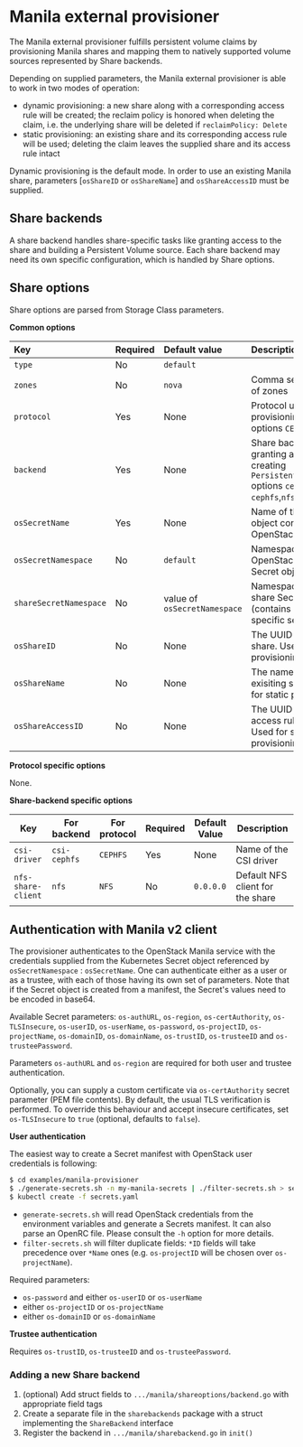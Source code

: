
# Manila external provisioner
The Manila external provisioner fulfills persistent volume claims by provisioning Manila shares and mapping them to natively supported volume sources represented by Share backends.

Depending on supplied parameters, the Manila external provisioner is able to work in two modes of operation:
- dynamic provisioning: a new share along with a corresponding access rule will be created; the reclaim policy is honored when deleting the claim, i.e. the underlying share will be deleted if `reclaimPolicy: Delete`
- static provisioning: an existing share and its corresponding access rule will be used; deleting the claim leaves the supplied share and its access rule intact

Dynamic provisioning is the default mode. In order to use an existing Manila share, parameters [`osShareID` or `osShareName`] and `osShareAccessID` must be supplied.

## Share backends
A share backend handles share-specific tasks like granting access to the share and building a Persistent Volume source. Each share backend may need its own specific configuration, which is handled by Share options.

## Share options
Share options are parsed from Storage Class parameters.

**Common options**

Key | Required | Default value | Description
:------ | :------- | :------------ | :-----------
`type` | No | `default` |
`zones` | No | `nova` | Comma separated list of zones
`protocol` | Yes | None | Protocol used when provisioning a share, options `CEPHFS`,`NFS`
`backend`  | Yes | None | Share backend used for granting access and creating `PersistentVolumeSource` options `cephfs`,`csi-cephfs`,`nfs`
`osSecretName` | Yes | None | Name of the Secret object containing OpenStack credentials
`osSecretNamespace` | No | `default` | Namespace of the OpenStack credentials Secret object
`shareSecretNamespace` | No | value of `osSecretNamespace` | Namespace of the per-share Secret object (contains backend-specific secrets)
`osShareID` | No | None | The UUID of an existing share. Used for static provisioning
`osShareName` | No | None | The name of an exisiting share. Used for static provisioning
`osShareAccessID` | No | None | The UUID of an existing access rule to a share. Used for static provisioning


**Protocol specific options**

None.

**Share-backend specific options**

Key | For backend | For protocol  | Required | Default Value | Description
--- | ----------- | ------------- | ------------- | ----------- |---------
`csi-driver` | `csi-cephfs` | `CEPHFS` | Yes | None | Name of the CSI driver
`nfs-share-client` | `nfs` | `NFS` | No | `0.0.0.0` | Default NFS client for the share

## Authentication with Manila v2 client
The provisioner authenticates to the OpenStack Manila service with the credentials supplied from the Kubernetes Secret object referenced by `osSecretNamespace` : `osSecretName`. One can authenticate either as a user or as a trustee, with each of those having its own set of parameters. Note that if the Secret object is created from a manifest, the Secret's values need to be encoded in base64.

Available Secret parameters: `os-authURL`, `os-region`, `os-certAuthority`, `os-TLSInsecure`, `os-userID`, `os-userName`, `os-password`, `os-projectID`, `os-projectName`, `os-domainID`, `os-domainName`, `os-trustID`, `os-trusteeID` and `os-trusteePassword`.

Parameters `os-authURL` and `os-region` are required for both user and trustee authentication.

Optionally, you can supply a custom certificate via `os-certAuthority` secret parameter (PEM file contents). By default, the usual TLS verification is performed. To override this behaviour and accept insecure certificates, set `os-TLSInsecure` to `true` (optional, defaults to `false`).

**User authentication**

The easiest way to create a Secret manifest with OpenStack user credentials is following:
```bash
$ cd examples/manila-provisioner
$ ./generate-secrets.sh -n my-manila-secrets | ./filter-secrets.sh > secrets.yaml
$ kubectl create -f secrets.yaml
```
- `generate-secrets.sh` will read OpenStack credentials from the environment variables and generate a Secrets manifest. It can also parse an OpenRC file. Please consult the `-h` option for more details.
- `filter-secrets.sh` will filter duplicate fields: `*ID` fields will take precedence over `*Name` ones (e.g. `os-projectID` will be chosen over `os-projectName`).

Required parameters:

- `os-password` and either `os-userID` or `os-userName`
- either `os-projectID` or `os-projectName`
- either `os-domainID` or `os-domainName`

**Trustee authentication**

Requires `os-trustID`, `os-trusteeID` and `os-trusteePassword`.

### Adding a new Share backend
1. (optional) Add struct fields to `.../manila/shareoptions/backend.go` with appropriate field tags
2. Create a separate file in the `sharebackends` package with a struct implementing the `ShareBackend` interface
3. Register the backend in `.../manila/sharebackend.go` in `init()`
